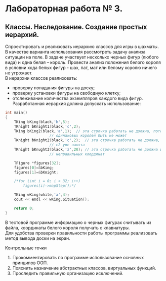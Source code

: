 Лабораторная работа № 3.
====
Классы. Наследование. Создание простых иерархий.
----
Спроектировать и реализовать иерархию классов для игры в шахматы.  
В качестве варианта использования рассмотреть задачу анализа ситуации на поле. В задаче участвует несколько черных фигур (любого вида) и одна белая – король. Провести анализ положения белого короля в условии хода белых фигур - шах, пат, мат или белому королю ничего не угрожает.  
В иерархии классов реализовать:
-	проверку попадания фигуры на доску;
-	проверку установки фигуры на свободную клетку;
-	отслеживание количества экземпляров каждого вида фигур.  
Разработанная иерархия должна допускать использование: 

```c++
int main() 
{
	TKing bKing(black,'h',5);
	TKnight bKnight1(black,'c',2);
	TKing bKing2(black,'a',1);	// эта строчка работать не должна, потому что двух
			  		// одинаковых королей быть не может
	TKnight bKnight2(black,'с',2);	// эта строчка работать не должна, потому что клетка
			  		// с2 уже занята
	TKnight bKnught3(black,'z',20);	// эта строчка работать не должна из-за 
			  		// неправильных координат

	TFigure *figures[32];
	figures[0]=&bKing;
	figures[1]=&bKnight;

	/*for (int i = 0; i < 32; i++)
		figures[i]->mapStep();*/

	TKing wKing(white,'a',4);
	cout << endl << wKing.Situation();

	return 0;
}
```

В тестовой программе информацию о черных фигурах считывать из файла, координаты белого короля получать с клавиатуры.  
Для удобства проверки правильности работы программы реализовать метод вывода доски на экран.  
 
Контрольные точки  
1.	Прокомментировать по программе использование основных принципов ООП.  
2.	Пояснить назначение абстрактных классов, виртуальных функций.  
3.	Проследить правильную организацию исключений.  

